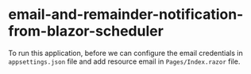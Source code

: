 # email-and-remainder-notification-from-blazor-scheduler

To run this application, before we can configure the email credentials in `appsettings.json` file and add resource email in `Pages/Index.razor` file.


